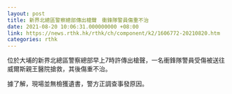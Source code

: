 ```yaml
---
layout: post
title: 新界北總區警察總部傳出槍聲　衝鋒隊警員傷重不治
date: 2021-08-20 10:06:31.000000000 +08:00
link: https://news.rthk.hk/rthk/ch/component/k2/1606772-20210820.htm
categories: rthk
---
```


位於大埔的新界北總區警察總部早上7時許傳出槍聲，一名衝鋒隊警員受傷被送往威爾斯親王醫院搶救，其後傷重不治。

據了解，現場並無檢獲遺書，警方正調查事發原因。
